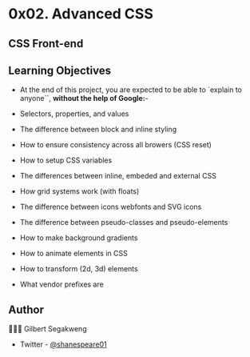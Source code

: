 # 0x02. Advanced CSS
## CSS Front-end


## Learning Objectives
- At the end of this project, you are expected to be able to `explain to anyone``, <b>without the help of Google:</b>- 

- Selectors, properties, and values  
- The difference between block and inline styling  
- How to ensure consistency across all browers (CSS reset)  
- How to setup CSS variables  
- The differences between inline, embeded and external CSS  
- How grid systems work (with floats)  
- The difference between icons webfonts and SVG icons  
- The difference between pseudo-classes and pseudo-elements  
- How to make background gradients  
- How to animate elements in CSS  
- How to transform (2d, 3d) elements  
- What vendor prefixes are  

## Author
👨🏽‍💻 Gilbert Segakweng  
- Twitter - [@shanespeare01](https://twitter.com/shanespeare01)
